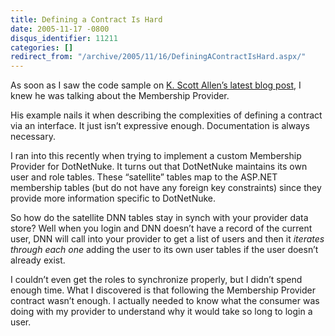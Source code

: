 ```yaml
---
title: Defining a Contract Is Hard
date: 2005-11-17 -0800
disqus_identifier: 11211
categories: []
redirect_from: "/archive/2005/11/16/DefiningAContractIsHard.aspx/"
---
```


As soon as I saw the code sample on [K. Scott Allen’s latest blog
post](http://odetocode.com/Blogs/scott/archive/2005/11/17/2479.aspx), I
knew he was talking about the Membership Provider.

His example nails it when describing the complexities of defining a
contract via an interface. It just isn’t expressive enough.
Documentation is always necessary.

I ran into this recently when trying to implement a custom Membership
Provider for DotNetNuke. It turns out that DotNetNuke maintains its own
user and role tables. These “satellite” tables map to the ASP.NET
membership tables (but do not have any foreign key constraints) since
they provide more information specific to DotNetNuke.

So how do the satellite DNN tables stay in synch with your provider data
store? Well when you login and DNN doesn’t have a record of the current
user, DNN will call into your provider to get a list of users and then
it *iterates through each one* adding the user to its own user tables if
the user doesn’t already exist.

I couldn’t even get the roles to synchronize properly, but I didn’t
spend enough time. What I discovered is that following the Membership
Provider contract wasn’t enough. I actually needed to know what the
consumer was doing with my provider to understand why it would take so
long to login a user.

